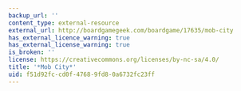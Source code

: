 ```yaml
---
backup_url: ''
content_type: external-resource
external_url: http://boardgamegeek.com/boardgame/17635/mob-city
has_external_licence_warning: true
has_external_license_warning: true
is_broken: ''
license: https://creativecommons.org/licenses/by-nc-sa/4.0/
title: '*Mob City*'
uid: f51d92fc-cd0f-4768-9fd8-0a6732fc23ff
---
```


